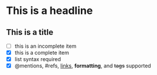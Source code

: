 # This is a headline
## This is a title
- [ ] this is an incomplete item
- [X] this is a complete item
- [x] list syntax required
- [x] @mentions, #refs, [links](), **formatting**, and <del>tags</del> supported
